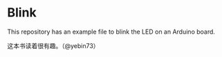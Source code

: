 # Blink

This repository has an example file to blink the LED on an Arduino board.

<p class="impression"> 这本书读着很有趣。（@yebin73）</p>

